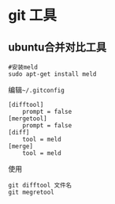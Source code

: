 git 工具
=======================

## ubuntu合并对比工具
```shell
#安装meld
sudo apt-get install meld
```

编辑`~/.gitconfig`

```shell
[difftool]
    prompt = false
[mergetool]
    prompt = false
[diff]
    tool = meld
[merge]
    tool = meld

```

使用
```shell
git difftool 文件名
git megretool
```